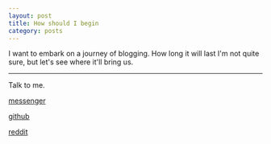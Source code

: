 ```yaml
---
layout: post
title: How should I begin
category: posts
---
```


I want to embark on a journey of blogging. How long it will last I'm not quite sure, but let's see where it'll bring us.


---

Talk to me.

[messenger][facebook]

[github][dqd]

[reddit][reddit]

[facebook]: https://www.m.me/dqdang1
[dqd]: http://dqdang.github.io
[reddit]: https://www.reddit.com/user/outsidefarmland/
[dropbot]: https://github.com/tmbernardo/dropbot
